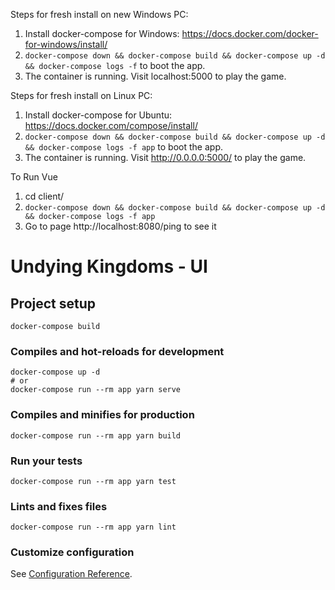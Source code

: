 Steps for fresh install on new Windows PC:

1. Install docker-compose for Windows: https://docs.docker.com/docker-for-windows/install/
2. `docker-compose down && docker-compose build && docker-compose up -d && docker-compose logs -f` to boot the app.
3. The container is running. Visit localhost:5000 to play the game.

Steps for fresh install on Linux PC:

1. Install docker-compose for Ubuntu: https://docs.docker.com/compose/install/
2. `docker-compose down && docker-compose build && docker-compose up -d && docker-compose logs -f app` to boot the app.
3. The container is running. Visit http://0.0.0.0:5000/ to play the game.

To Run Vue
1. cd client/
2. `docker-compose down && docker-compose build && docker-compose up -d && docker-compose logs -f app`
3. Go to page http://localhost:8080/ping to see it



# Undying Kingdoms - UI

## Project setup

```
docker-compose build
```

### Compiles and hot-reloads for development

```
docker-compose up -d
# or
docker-compose run --rm app yarn serve
```

### Compiles and minifies for production

```
docker-compose run --rm app yarn build
```

### Run your tests

```
docker-compose run --rm app yarn test
```

### Lints and fixes files

```
docker-compose run --rm app yarn lint
```

### Customize configuration

See [Configuration Reference](https://cli.vuejs.org/config/).

